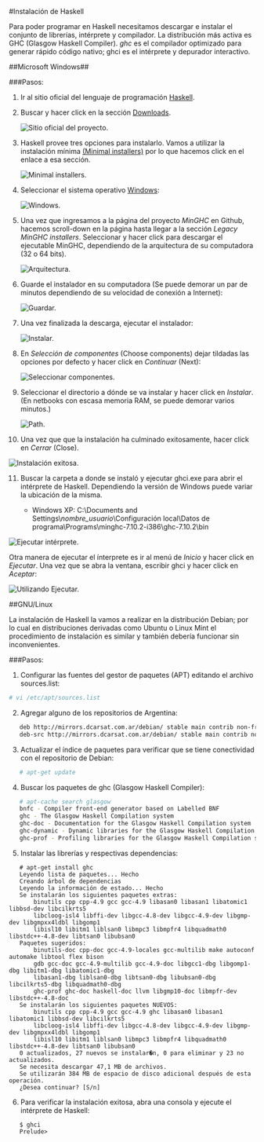#Instalación de Haskell

Para poder programar en Haskell necesitamos descargar e instalar el conjunto de librerías, 
intérprete y compilador. La distribución más activa es GHC (Glasgow Haskell Compiler). 
*ghc* es el compilador optimizado para generar rápido código nativo; ghci es el intérprete y depurador interactivo. 

##Microsoft Windows##

###Pasos:

1. Ir al sitio oficial del lenguaje de programación [Haskell](https://www.haskell.org "Haskell"). 
2. Buscar y hacer click en la sección [Downloads](https://www.haskell.org/downloads "Descargas").

   ![Sitio oficial del proyecto.](/images/1_haskell.png "Sitio oficial")
   
3. Haskell provee tres opciones para instalarlo. Vamos a utilizar la instalación mínima [(Minimal installers)](https://www.haskell.org/downloads#minimal) por lo que hacemos click en el enlace a esa sección.

   ![Minimal installers.](/images/2_haskell_downloads.png "Minimal installers")

4. Seleccionar el sistema operativo [Windows](https://github.com/fpco/minghc#using-the-installer):

   ![Windows.](/images/3_haskell_os.png "Windows")
                  
5. Una vez que ingresamos a la página del proyecto *MinGHC* en Github, hacemos scroll-down en la página hasta llegar a la sección *Legacy MinGHC installers*. Seleccionar y hacer click para descargar el ejecutable MinGHC, dependiendo de la arquitectura de su computadora (32 o 64 bits).

   ![Arquitectura.](/images/4_haskell_arch.png "Arquitectura")
   
6. Guarde el instalador en su computadora (Se puede demorar un par de minutos dependiendo de su velocidad de conexión a Internet):

   ![Guardar.](/images/5_save_exe.png "Guardar")

7. Una vez finalizada la descarga, ejecutar el instalador: 

   ![Instalar.](/images/6_execute_exe.png "Instalar")

8. En *Selección de componentes* (Choose components) dejar tildadas las opciones por defecto y hacer click en *Continuar* (Next):

   ![Seleccionar componentes.](/images/7_choose_components.png "Seleccionar componentes")

9. Seleccionar el directorio a dónde se va instalar y hacer click en *Instalar*. (En netbooks con escasa memoria RAM, se puede demorar varios minutos.)

   ![Path.](/images/8_choose_install_location.png "Seleccionar path")

10. Una vez que que la instalación ha culminado exitosamente, hacer click en *Cerrar* (Close).

   ![Instalación exitosa.](/images/9_installation_successful.png "Instalación exitosa")

11. Buscar la carpeta a donde se instaló y ejecutar ghci.exe para abrir el intérprete de Haskell. Dependiendo la versión de Windows puede variar la ubicación de la misma.

    + Windows XP: C:\Documents and Settings\\*nombre_usuario*\Configuración local\Datos de programa\Programs\minghc-7.10.2-i386\ghc-7.10.2\bin

   ![Ejecutar intérprete.](/images/10_kickoff_interpreter.png "Abrir intérprete")

   Otra manera de ejecutar el ínterprete es ir al menú de *Inicio* y hacer click en *Ejecutar*. Una vez que se abra la ventana, escribir ghci y hacer click en *Aceptar*:

   ![Utilizando Ejecutar.](/images/11_kickoff_other_way.png "Abrir intérprete")

##GNU/Linux

La instalación de Haskell la vamos a realizar en la distribución Debian; por lo cual en distribuciones derivadas como Ubuntu o Linux Mint el procedimiento de instalación es similar y también debería funcionar sin inconvenientes.

###Pasos:

1. Configurar las fuentes del gestor de paquetes (APT) editando el archivo sources.list:
```bash
# vi /etc/apt/sources.list
```
2. Agregar alguno de los repositorios de Argentina:
```bash
   deb http://mirrors.dcarsat.com.ar/debian/ stable main contrib non-free
   deb-src http://mirrors.dcarsat.com.ar/debian/ stable main contrib non-free
```
3. Actualizar el índice de paquetes para verificar que se tiene conectividad con el repositorio de Debian:
```bash
   # apt-get update
```
4. Buscar los paquetes de ghc (Glasgow Haskell Compiler): 
```bash
   # apt-cache search glasgow
   bnfc - Compiler front-end generator based on Labelled BNF
   ghc - The Glasgow Haskell Compilation system
   ghc-doc - Documentation for the Glasgow Haskell Compilation system
   ghc-dynamic - Dynamic libraries for the Glasgow Haskell Compilation system
   ghc-prof - Profiling libraries for the Glasgow Haskell Compilation system
```
5. Instalar las librerías y respectivas dependencias:
```ShellSession
   # apt-get install ghc
   Leyendo lista de paquetes... Hecho
   Creando árbol de dependencias       
   Leyendo la información de estado... Hecho
   Se instalarán los siguientes paquetes extras:
       binutils cpp cpp-4.9 gcc gcc-4.9 libasan0 libasan1 libatomic1 libbsd-dev libcilkrts5
       libcloog-isl4 libffi-dev libgcc-4.8-dev libgcc-4.9-dev libgmp-dev libgmpxx4ldbl libgomp1
       libisl10 libitm1 liblsan0 libmpc3 libmpfr4 libquadmath0 libstdc++-4.8-dev libtsan0 libubsan0
   Paquetes sugeridos:
       binutils-doc cpp-doc gcc-4.9-locales gcc-multilib make autoconf automake libtool flex bison
       gdb gcc-doc gcc-4.9-multilib gcc-4.9-doc libgcc1-dbg libgomp1-dbg libitm1-dbg libatomic1-dbg
       libasan1-dbg liblsan0-dbg libtsan0-dbg libubsan0-dbg libcilkrts5-dbg libquadmath0-dbg
       ghc-prof ghc-doc haskell-doc llvm libgmp10-doc libmpfr-dev libstdc++-4.8-doc
   Se instalarán los siguientes paquetes NUEVOS:
       binutils cpp cpp-4.9 gcc gcc-4.9 ghc libasan0 libasan1 libatomic1 libbsd-dev libcilkrts5
       libcloog-isl4 libffi-dev libgcc-4.8-dev libgcc-4.9-dev libgmp-dev libgmpxx4ldbl libgomp1
       libisl10 libitm1 liblsan0 libmpc3 libmpfr4 libquadmath0 libstdc++-4.8-dev libtsan0 libubsan0
   0 actualizados, 27 nuevos se instalar�n, 0 para eliminar y 23 no actualizados.
   Se necesita descargar 47,1 MB de archivos.
   Se utilizarán 384 MB de espacio de disco adicional después de esta operación.
   ¿Desea continuar? [S/n]
```
6. Para verificar la instalación exitosa, abra una consola y ejecute el intérprete de Haskell:
```Shell
   $ ghci
   Prelude>
```
